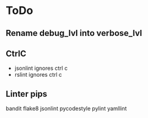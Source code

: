 # ToDo

## Rename debug_lvl into verbose_lvl

## CtrlC

- jsonlint ignores ctrl c
- rslint  ignores ctrl c

## Linter pips

bandit
flake8
jsonlint
pycodestyle
pylint
yamllint
